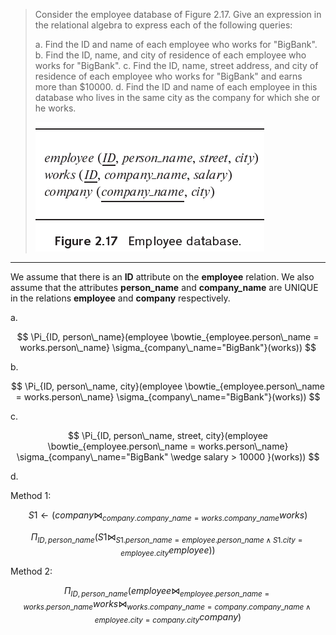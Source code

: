 > Consider the employee database of Figure 2.17. Give an expression in the relational algebra to express each of the following queries:
>
> a. Find the ID and name of each employee who works for "BigBank".
> b. Find the ID, name, and city of residence of each employee who works for "BigBank".
> c. Find the ID, name, street address, and city of residence of each employee who works for "BigBank" and earns more than $10000.
> d. Find the ID and name of each employee in this database who lives in the same city as the company for which she or he works.
>
> ![1693577312395](image/2.14/1693577312395.png)

---

We assume that there is an **ID** attribute on the **employee** relation. We also assume that the attributes **person_name** and **company_name** are UNIQUE in the relations **employee** and **company** respectively.

a. 

$$
\Pi_{ID, person\_name}(employee \bowtie_{employee.person\_name = works.person\_name} \sigma_{company\_name="BigBank"}(works))
$$

b. 

$$
\Pi_{ID, person\_name, city}(employee \bowtie_{employee.person\_name = works.person\_name} \sigma_{company\_name="BigBank"}(works))
$$

c. 

$$
\Pi_{ID, person\_name, street, city}(employee \bowtie_{employee.person\_name = works.person\_name} \sigma_{company\_name="BigBank" \wedge salary > 10000 }(works))
$$

d.

Method 1:

$$
S1 \leftarrow (company \bowtie_{company.company\_name = works.company\_name} works)
$$

$$
\Pi_{ID, person\_name} (S1 \bowtie_{S1.person\_name = employee.person\_name \wedge S1.city = employee.city} employee))
$$

Method 2:

$$
\Pi_{ID, person\_name}(employee \bowtie_{employee.person\_name = works.person\_name} works \bowtie_{works.company\_name = company.company\_name \wedge employee.city = company.city} company)
$$
